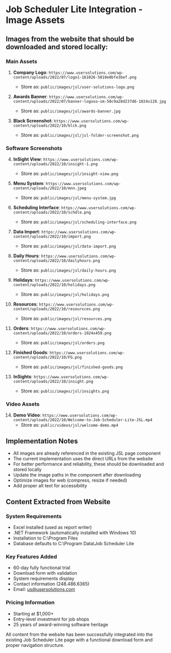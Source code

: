# Job Scheduler Lite Integration - Image Assets

## Images from the website that should be downloaded and stored locally:

### Main Assets

1. **Company Logo**: `https://www.usersolutions.com/wp-content/uploads/2022/07/logo1-161026-5810e0bfe3bef.png`

   - Store as: `public/images/jsl/user-solutions-logo.png`

2. **Awards Banner**: `https://www.usersolutions.com/wp-content/uploads/2022/07/banner-logoso-sm-58c9a28d237d6-1024x128.jpg`

   - Store as: `public/images/jsl/awards-banner.jpg`

3. **Black Screenshot**: `https://www.usersolutions.com/wp-content/uploads/2022/10/blck.png`
   - Store as: `public/images/jsl/jsl-folder-screenshot.png`

### Software Screenshots

4. **InSight View**: `https://www.usersolutions.com/wp-content/uploads/2022/10/insight-1.png`

   - Store as: `public/images/jsl/insight-view.png`

5. **Menu System**: `https://www.usersolutions.com/wp-content/uploads/2022/10/mnn.jpeg`

   - Store as: `public/images/jsl/menu-system.jpg`

6. **Scheduling Interface**: `https://www.usersolutions.com/wp-content/uploads/2022/10/schdle.png`

   - Store as: `public/images/jsl/scheduling-interface.png`

7. **Data Import**: `https://www.usersolutions.com/wp-content/uploads/2022/10/import.png`

   - Store as: `public/images/jsl/data-import.png`

8. **Daily Hours**: `https://www.usersolutions.com/wp-content/uploads/2022/10/dailyhours.png`

   - Store as: `public/images/jsl/daily-hours.png`

9. **Holidays**: `https://www.usersolutions.com/wp-content/uploads/2022/10/holidays.png`

   - Store as: `public/images/jsl/holidays.png`

10. **Resources**: `https://www.usersolutions.com/wp-content/uploads/2022/10/resoursces.png`

    - Store as: `public/images/jsl/resources.png`

11. **Orders**: `https://www.usersolutions.com/wp-content/uploads/2022/10/orders-1024x459.png`

    - Store as: `public/images/jsl/orders.png`

12. **Finished Goods**: `https://www.usersolutions.com/wp-content/uploads/2022/10/FG.png`

    - Store as: `public/images/jsl/finished-goods.png`

13. **InSights**: `https://www.usersolutions.com/wp-content/uploads/2022/10/insight.png`
    - Store as: `public/images/jsl/insights.png`

### Video Assets

14. **Demo Video**: `https://www.usersolutions.com/wp-content/uploads/2022/10/Welcome-to-Job-Scheduler-Lite-JSL.mp4`
    - Store as: `public/videos/jsl/welcome-demo.mp4`

## Implementation Notes

- All images are already referenced in the existing JSL page component
- The current implementation uses the direct URLs from the website
- For better performance and reliability, these should be downloaded and stored locally
- Update the image paths in the component after downloading
- Optimize images for web (compress, resize if needed)
- Add proper alt text for accessibility

## Content Extracted from Website

### System Requirements

- Excel installed (used as report writer)
- .NET Framework (automatically installed with Windows 10)
- Installation to C:\Program Files
- Database defaults to C:\Program Data\Job Scheduler Lite

### Key Features Added

- 60-day fully functional trial
- Download form with validation
- System requirements display
- Contact information (248.486.6365)
- Email: us@usersolutions.com

### Pricing Information

- Starting at $1,000+
- Entry-level investment for job shops
- 25 years of award-winning software heritage

All content from the website has been successfully integrated into the existing Job Scheduler Lite page with a functional download form and proper navigation structure.
